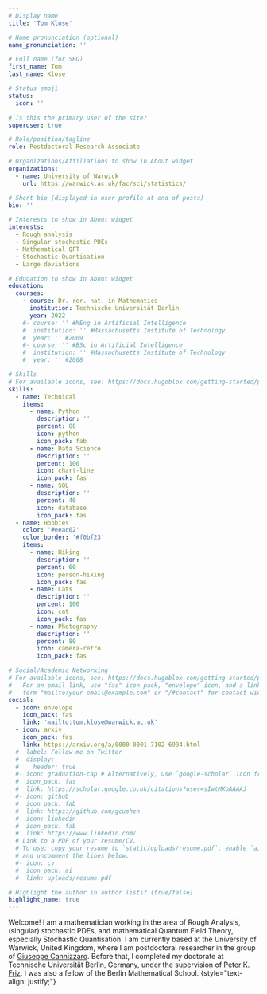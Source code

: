 ```yaml
---
# Display name
title: 'Tom Klose'

# Name pronunciation (optional)
name_pronunciation: ''

# Full name (for SEO)
first_name: Tom
last_name: Klose

# Status emoji
status:
  icon: ''

# Is this the primary user of the site?
superuser: true

# Role/position/tagline
role: Postdoctoral Research Associate

# Organizations/Affiliations to show in About widget
organizations:
  - name: University of Warwick
    url: https://warwick.ac.uk/fac/sci/statistics/

# Short bio (displayed in user profile at end of posts)
bio: ''

# Interests to show in About widget
interests:
  - Rough analysis
  - Singular stochastic PDEs
  - Mathematical QFT
  - Stochastic Quantisation
  - Large deviations

# Education to show in About widget
education:
  courses:
    - course: Dr. rer. nat. in Mathematics
      institution: Technische Universität Berlin
      year: 2022
    #- course: '' #MEng in Artificial Intelligence
    #  institution: '' #Massachusetts Institute of Technology
    #  year: '' #2009
    #- course: '' #BSc in Artificial Intelligence
    #  institution: '' #Massachusetts Institute of Technology
    #  year: '' #2008

# Skills
# For available icons, see: https://docs.hugoblox.com/getting-started/page-builder/#icons
skills:
  - name: Technical
    items:
      - name: Python
        description: ''
        percent: 80
        icon: python
        icon_pack: fab
      - name: Data Science
        description: ''
        percent: 100
        icon: chart-line
        icon_pack: fas
      - name: SQL
        description: ''
        percent: 40
        icon: database
        icon_pack: fas
  - name: Hobbies
    color: '#eeac02'
    color_border: '#f0bf23'
    items:
      - name: Hiking
        description: ''
        percent: 60
        icon: person-hiking
        icon_pack: fas
      - name: Cats
        description: ''
        percent: 100
        icon: cat
        icon_pack: fas
      - name: Photography
        description: ''
        percent: 80
        icon: camera-retro
        icon_pack: fas

# Social/Academic Networking
# For available icons, see: https://docs.hugoblox.com/getting-started/page-builder/#icons
#   For an email link, use "fas" icon pack, "envelope" icon, and a link in the
#   form "mailto:your-email@example.com" or "/#contact" for contact widget.
social:
  - icon: envelope
    icon_pack: fas
    link: 'mailto:tom.klose@warwick.ac.uk'
  - icon: arxiv
    icon_pack: fas
    link: https://arxiv.org/a/0000-0001-7102-6994.html
  #  label: Follow me on Twitter
  #  display:
  #    header: true
  #- icon: graduation-cap # Alternatively, use `google-scholar` icon from `ai` icon pack
  #  icon_pack: fas
  #  link: https://scholar.google.co.uk/citations?user=sIwtMXoAAAAJ
  #- icon: github
  #  icon_pack: fab
  #  link: https://github.com/gcushen
  #- icon: linkedin
  #  icon_pack: fab
  #  link: https://www.linkedin.com/
  # Link to a PDF of your resume/CV.
  # To use: copy your resume to `static/uploads/resume.pdf`, enable `ai` icons in `params.yaml`,
  # and uncomment the lines below.
  #- icon: cv
  #  icon_pack: ai
  #  link: uploads/resume.pdf

# Highlight the author in author lists? (true/false)
highlight_name: true
---
```


Welcome! I am a mathematician working in the area of Rough Analysis, (singular) stochastic PDEs, and mathematical Quantum Field Theory, especially Stochastic Quantisation. I am currently based at the University of Warwick, United Kingdom, where I am postdoctoral researcher in the group of <a href="https://giuseppecannizzaro.weebly.com">Giuseppe Cannizzaro</a>. Before that, I completed my doctorate at Technische Universität Berlin, Germany, under the supervision of <a href="https://page.math.tu-berlin.de/~friz/">Peter K. Friz</a>. I was also a fellow of the Berlin Mathematical School.
{style="text-align: justify;"}
